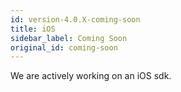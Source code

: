 ```yaml
---
id: version-4.0.X-coming-soon
title: iOS
sidebar_label: Coming Soon
original_id: coming-soon
---
```


We are actively working on an iOS sdk.

